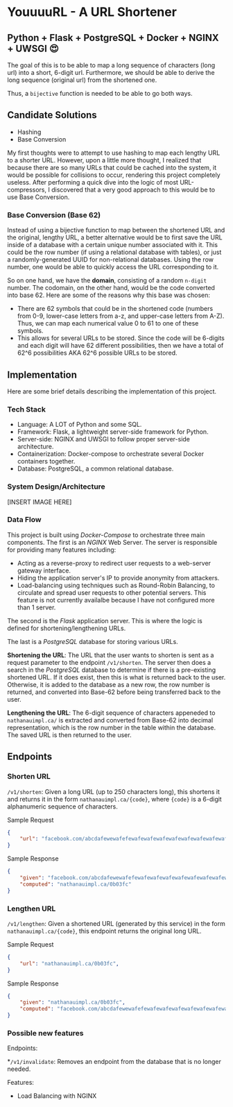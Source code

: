 # YouuuuRL - A URL Shortener

## Python + Flask + PostgreSQL + Docker + NGINX + UWSGI :heart_eyes:

The goal of this is to be able to map a long sequence of characters (long url) into a short, 6-digit url.
Furthermore, we should be able to derive the long sequence (original url) from the shortened one.

Thus, a `bijective` function is needed to be able to go both ways.

## Candidate Solutions

* Hashing
* Base Conversion

My first thoughts were to attempt to use hashing to map each lengthy URL to a shorter URL. However, upon a little more thought, I realized that because there are so many URLs that could be cached into the system, it would be possible for collisions to occur, rendering this project completely useless. After performing a quick dive into the logic of most URL-compressors, I discovered that a very good approach to this would be to use Base Conversion.

### Base Conversion (Base 62)

Instead of using a bijective function to map between the shortened URL and the original, lengthy URL, a better alternative would be to first save the URL inside of a database with a certain unique number associated with it. This could be the row number (if using a relational database with tables), or just a randomly-generated UUID for non-relational databases. Using the row number, one would be able to quickly access the URL corresponding to it.

So on one hand, we have the **domain**, consisting of a random `n-digit` number. The codomain, on the other hand, would be the code converted into base 62. Here are some of the reasons why this base was chosen:

* There are 62 symbols that could be in the shortened code (numbers from 0-9, lower-case letters from a-z, and upper-case letters from A-Z). Thus, we can map each numerical value 0 to 61 to one of these symbols.
* This allows for several URLs to be stored. Since the code will be 6-digits and each digit will have 62 different possibilities, then we have a total of 62^6 possibilities AKA 62^6 possible URLs to be stored.

## Implementation

Here are some brief details describing the implementation of this project.

### Tech Stack

* Language: A LOT of Python and some SQL.
* Framework: Flask, a lightweight server-side framework for Python.
* Server-side: NGINX and UWSGI to follow proper server-side architecture.
* Containerization: Docker-compose to orchestrate several Docker containers together.
* Database: PostgreSQL, a common relational database.

### System Design/Architecture

[INSERT IMAGE HERE]

### Data Flow

This project is built using *Docker-Compose* to orchestrate three main components. The first is an *NGINX* Web Server. The server is responsible for providing many features including:

* Acting as a reverse-proxy to redirect user requests to a web-server gateway interface.
* Hiding the application server's IP to provide anonymity from attackers.
* Load-balancing using techniques such as Round-Robin Balancing, to circulate and spread user requests to other potential servers. This feature is not currently availalbe because I have not configured more than 1 server.

The second is the *Flask* application server. This is where the logic is defined for shortening/lengthening URLs.

The last is a *PostgreSQL* database for storing various URLs.

**Shortening the URL**: The URL that the user wants to shorten is sent as a request parameter to the endpoint `/v1/shorten`. The server then does a search in the *PostgreSQL* database to determine if there is a pre-existing shortened URL. If it does exist, then this is what is returned back to the user. Otherwise, it is added to the database as a new row,
the row number is returned, and converted into Base-62 before being transferred back to the user.

**Lengthening the URL**: The 6-digit sequence of characters appeneded to `nathanauimpl.ca/` is extracted and converted from Base-62 into decimal representation, which is the row number in the table within the database. The saved URL is then returned to the user.

## Endpoints

### Shorten URL

`/v1/shorten`: Given a long URL (up to 250 characters long), this shortens it and returns it in the form `nathanauimpl.ca/{code}`, where `{code}` is a 6-digit alphanumeric sequence of characters.

Sample Request

```json
{
    "url": "facebook.com/abcdafewewafefewafewafewafewafewafewafewafewafe"
}
```

Sample Response

```json
{
    "given": "facebook.com/abcdafewewafefewafewafewafewafewafewafewafewafe",
    "computed": "nathanauimpl.ca/0b03fc"
}
```

### Lengthen URL

`/v1/lengthen`: Given a shortened URL (generated by this service) in the form `nathanauimpl.ca/{code}`, this endpoint returns the original long URL.

Sample Request

```json
{
    "url": "nathanauimpl.ca/0b03fc",
}
```

Sample Response

```json
{
    "given": "nathanauimpl.ca/0b03fc",
    "computed": "facebook.com/abcdafewewafefewafewafewafewafewafewafewafewafe"
}
```

### Possible new features

Endpoints:

*`/v1/invalidate`: Removes an endpoint from the database that is no longer needed.

Features:

* Load Balancing with NGINX
